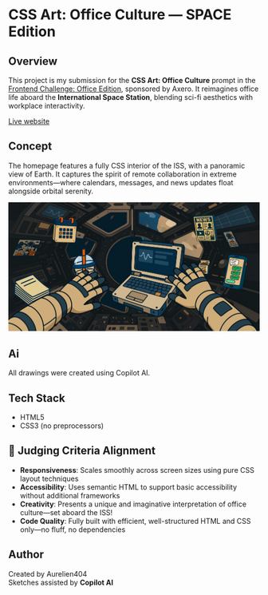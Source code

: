 # CSS Art: Office Culture — SPACE Edition

## Overview

This project is my submission for the **CSS Art: Office Culture** prompt in the [Frontend Challenge: Office Edition](https://dev.to/challenges/frontend/axero), sponsored by Axero. It reimagines office life aboard the **International Space Station**, blending sci-fi aesthetics with workplace interactivity.

[Live website](http://dev.to.aurelienj.ch)

## Concept

The homepage features a fully CSS interior of the ISS, with a panoramic view of Earth. It captures the spirit of remote collaboration in extreme environments—where calendars, messages, and news updates float alongside orbital serenity.

![Homepage](./public/screenshoot.png)

## Ai

All drawings were created using Copilot AI.

## Tech Stack

- HTML5
- CSS3 (no preprocessors)

## 🧪 Judging Criteria Alignment

- **Responsiveness**: Scales smoothly across screen sizes using pure CSS layout techniques
- **Accessibility**: Uses semantic HTML to support basic accessibility without additional frameworks
- **Creativity**: Presents a unique and imaginative interpretation of office culture—set aboard the ISS!
- **Code Quality**: Fully built with efficient, well-structured HTML and CSS only—no fluff, no dependencies

## Author

Created by Aurelien404  
Sketches assisted by **Copilot AI**
